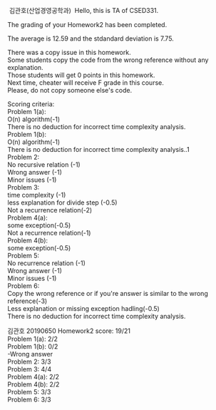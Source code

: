 
​
김관호(산업경영공학과)
​
Hello, this is TA of CSED331.

The grading of your Homework2 has been completed.

The average is 12.59 and the stdandard deviation is 7.75.

There was a copy issue in this homework.\
Some students copy the code from the wrong reference without any explanation.\
Those students will get 0 points in this homework.\
Next time, cheater will receive F grade in this course.\
Please, do not copy someone else's code.

Scoring criteria:\
Problem 1(a):\
O(n) algorithm(-1)\
There is no deduction for incorrect time complexity analysis.\
Problem 1(b):\
O(n) algorithm(-1)\
There is no deduction for incorrect time complexity analysis..1\
Problem 2:\
No recursive relation (-1)\
Wrong answer (-1)\
Minor issues (-1)\
Problem 3:\
time complexity (-1)\
less explanation for divide step (-0.5)\
Not a recurrence relation(-2)\
Problem 4(a):\
some exception(-0.5)\
Not a recurrence relation(-1)\
Problem 4(b):\
some exception(-0.5)\
Problem 5:\
No recurrence relation (-1)\
Wrong answer (-1)\
Minor issues (-1)\
Problem 6:\
Copy the wrong reference or if you're answer is similar to the wrong reference(-3)\
Less explanation or missing exception hadling(-0.5)\
There is no deduction for incorrect time complexity analysis.

김관호 20190650 Homework2 score: 19/21\
Problem 1(a): 2/2       
Problem 1(b): 0/2      
-Wrong answer\
Problem 2: 3/3       
Problem 3: 4/4       
Problem 4(a): 2/2       
Problem 4(b): 2/2       
Problem 5: 3/3       
Problem 6: 3/3       